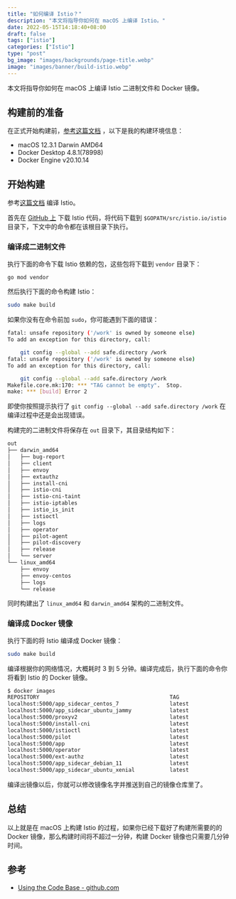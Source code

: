 ```yaml
---
title: "如何编译 Istio？"
description: "本文将指导你如何在 macOS 上编译 Istio。"
date: 2022-05-15T14:18:40+08:00
draft: false
tags: ["istio"]
categories: ["Istio"]
type: "post"
bg_image: "images/backgrounds/page-title.webp"
image: "images/banner/build-istio.webp"
---
```


本文将指导你如何在 macOS 上编译 Istio 二进制文件和 Docker 镜像。

## 构建前的准备

在正式开始构建前，[参考这篇文档](https://github.com/istio/istio/wiki/Preparing-for-Development-Mac) ，以下是我的构建环境信息：

- macOS 12.3.1 Darwin AMD64
- Docker Desktop 4.8.1(78998)
- Docker Engine v20.10.14

## 开始构建

参考[这篇文档](https://github.com/istio/istio/wiki/Using-the-Code-Base) 编译 Istio。

首先在 [GitHub 上](https://github.com/istio/istio) 下载 Istio 代码，将代码下载到 `$GOPATH/src/istio.io/istio` 目录下，下文中的命令都在该根目录下执行。

### 编译成二进制文件

执行下面的命令下载 Istio 依赖的包，这些包将下载到 `vendor` 目录下：

```bash
go mod vendor
```

然后执行下面的命令构建 Istio：

```bash
sudo make build
```

如果你没有在命令前加 `sudo`，你可能遇到下面的错误：

```bash
fatal: unsafe repository ('/work' is owned by someone else)
To add an exception for this directory, call:

	git config --global --add safe.directory /work
fatal: unsafe repository ('/work' is owned by someone else)
To add an exception for this directory, call:

	git config --global --add safe.directory /work
Makefile.core.mk:170: *** "TAG cannot be empty".  Stop.
make: *** [build] Error 2
```

即使你按照提示执行了 `git config --global --add safe.directory /work` 在编译过程中还是会出现错误。

构建完的二进制文件将保存在 `out` 目录下，其目录结构如下：

```bash
out
├── darwin_amd64
│   ├── bug-report
│   ├── client
│   ├── envoy
│   ├── extauthz
│   ├── install-cni
│   ├── istio-cni
│   ├── istio-cni-taint
│   ├── istio-iptables
│   ├── istio_is_init
│   ├── istioctl
│   ├── logs
│   ├── operator
│   ├── pilot-agent
│   ├── pilot-discovery
│   ├── release
│   └── server
└── linux_amd64
    ├── envoy
    ├── envoy-centos
    ├── logs
    └── release
```

同时构建出了 `linux_amd64` 和 `darwin_amd64` 架构的二进制文件。

### 编译成 Docker 镜像

执行下面的将 Istio 编译成 Docker 镜像：

```bash
sudo make build
```

编译根据你的网络情况，大概耗时 3 到 5 分钟。编译完成后，执行下面的命令你将看到 Istio 的 Docker 镜像。

```bash
$ docker images
REPOSITORY                                         TAG                          IMAGE ID       CREATED              SIZE
localhost:5000/app_sidecar_centos_7                latest                       2044037df94b   51 seconds ago       524MB
localhost:5000/app_sidecar_ubuntu_jammy            latest                       5d8ae5ed55b7   About a minute ago   362MB
localhost:5000/proxyv2                             latest                       d4679412385f   About a minute ago   243MB
localhost:5000/install-cni                         latest                       78f46d5771d2   About a minute ago   270MB
localhost:5000/istioctl                            latest                       c38130a5adc8   About a minute ago   190MB
localhost:5000/pilot                               latest                       2aa9185ec202   About a minute ago   190MB
localhost:5000/app                                 latest                       473adafaeb8d   About a minute ago   188MB
localhost:5000/operator                            latest                       9ac1fedcdd12   About a minute ago   191MB
localhost:5000/ext-authz                           latest                       1fb5aaf20791   About a minute ago   117MB
localhost:5000/app_sidecar_debian_11               latest                       61376a02b95d   2 minutes ago        407MB
localhost:5000/app_sidecar_ubuntu_xenial           latest                       7e8efe666611   2 minutes ago        418MB
```

编译出镜像以后，你就可以修改镜像名字并推送到自己的镜像仓库里了。

## 总结

以上就是在 macOS 上构建 Istio 的过程，如果你已经下载好了构建所需要的的 Docker 镜像，那么构建时间将不超过一分钟，构建 Docker 镜像也只需要几分钟时间。

## 参考

- [Using the Code Base - github.com](https://github.com/istio/istio/wiki/Using-the-Code-Base)
